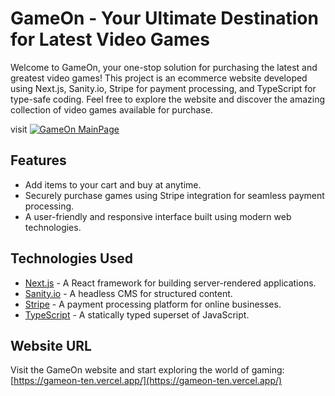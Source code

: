 # GameOn - Your Ultimate Destination for Latest Video Games

Welcome to GameOn, your one-stop solution for purchasing the latest and greatest video games! This project is an ecommerce website developed using Next.js, Sanity.io, Stripe for payment processing, and TypeScript for type-safe coding. Feel free to explore the website and discover the amazing collection of video games available for purchase.

visit
<a href="https://gameon-ten.vercel.app/" >
  <img src="https://github.com/ANKITy102/GameOn/assets/119873198/f7e537ba-a370-48cf-a02f-fcb2fc634683" alt="GameOn MainPage"/>
</a>

## Features
- Add items to your cart and buy at anytime.
- Securely purchase games using Stripe integration for seamless payment processing.
- A user-friendly and responsive interface built using modern web technologies.

## Technologies Used

- [Next.js](https://nextjs.org/) - A React framework for building server-rendered applications.
- [Sanity.io](https://www.sanity.io/) - A headless CMS for structured content.
- [Stripe](https://stripe.com/) - A payment processing platform for online businesses.
- [TypeScript](https://www.typescriptlang.org/) - A statically typed superset of JavaScript.

## Website URL

Visit the GameOn website and start exploring the world of gaming: [https://gameon-ten.vercel.app/](https://gameon-ten.vercel.app/)
